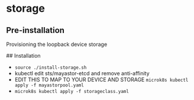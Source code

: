 # storage

## Pre-installation

Provisioning the loopback device storage



## Installation

- `source ./install-storage.sh`
- kubectl edit sts/mayastor-etcd and remove anti-affinity
- EDIT THIS TO MAP TO YOUR DEVICE AND STORAGE `microk8s kubectl apply -f mayastorpool.yaml`
- `microk8s kubectl apply -f storageclass.yaml`
